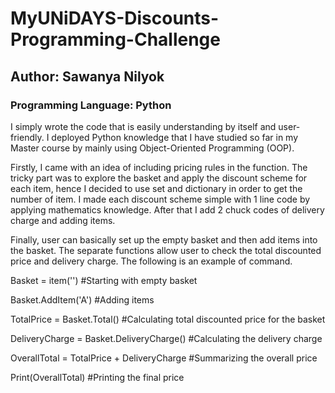 # MyUNiDAYS-Discounts-Programming-Challenge
## Author: Sawanya Nilyok
### Programming Language: Python

I simply wrote the code that is easily understanding by itself and user-friendly. I deployed Python knowledge that I have studied so far in my Master course by mainly using Object-Oriented Programming (OOP).

Firstly, I came with an idea of including pricing rules in the function. The tricky part was to explore the basket and apply the discount scheme for each item, hence I decided to use set and dictionary in order to get the number of item. I made each discount scheme simple with 1 line code by applying mathematics knowledge. After that I add 2 chuck codes of delivery charge and adding items.

Finally, user can basically set up the empty basket and then add items into the basket. The separate functions allow user to check the total discounted price and delivery charge. The following is an example of command.

Basket = item('')  #Starting with empty basket                          

Basket.AddItem('A')  #Adding items

TotalPrice = Basket.Total()  #Calculating total discounted price for the basket

DeliveryCharge = Basket.DeliveryCharge()  #Calculating the delivery charge

OverallTotal = TotalPrice + DeliveryCharge  #Summarizing the overall price

Print(OverallTotal)  #Printing the final price
